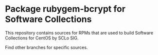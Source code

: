 # Package rubygem-bcrypt for Software Collections

This repository contains sources for RPMs that are used
to build Software Collections for CentOS by SCLo SIG.

Find other branches for specific sources.
